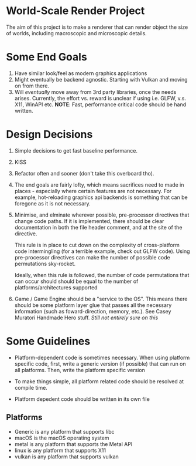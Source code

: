 # World-Scale Render Project

The aim of this project is to make a renderer that can
render object the size of worlds, including macroscopic and
microscopic details.


# Some End Goals
1. Have similar look/feel as modern graphics applications
2. Might eventually be backend agnostic. Starting with
   Vulkan and moving on from there.
3. Will *eventually* move away from 3rd party libraries,
   once the needs arises. Currently, the effort vs. reward
   is unclear if using i.e. GLFW, v.s. X11, WinAPI etc.
   **NOTE**: Fast, performance critical code should be hand
   written.


# Design Decisions
1. Simple decisions to get fast baseline performance.
2. KISS
3. Refactor often and sooner (don't take this overboard
   tho).
4. The end goals are fairly lofty, which means sacrifices
   need to made in places - especially where certain
   features are not necessary. For example, hot-reloading
   graphics api backends is something that can be foregone
   as it is not necessary.

5. Minimise, and elminate wherever possible, pre-processor
   directives that change code paths. If it is implemented,
   there should be clear documentation in both the file
   header comment, and at the site of the directive.

   This rule is in place to cut down on the complexity of
   cross-platform code intermingling (for a terrible
   example, check out GLFW code). Using pre-processor
   directives can make the number of possible code
   permutations sky-rocket.

   Ideally, when this rule is followed, the number of code
   permutations that can occur should should be equal to the
   number of platforms/architectures supported

6. Game / Game Engine should be a "service to the OS". This
   means there should be some platform layer glue that
   passes all the necessary information (such as
   foward-direction, memory, etc.). See Casey Muratori
   Handmade Hero stuff. *Still not entirely sure on this*

# Some Guidelines

- Platform-dependent code is sometimes necessary. When using
  platform specific code, first, write a generic version (if
  possible) that can run on all platforms. Then, write the
  platform specific version

- To make things simple, all platform related code should be
  resolved at compile time.

- Platform depedent code should be written in its own file


## Platforms
- Generic is any platform that supports libc
- macOS is the macOS operating system
- metal is any platform that supports the Metal API
- linux is any platform that supports X11
- vulkan is any platform that supports vulkan

